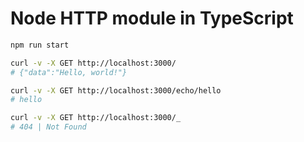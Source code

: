 # Node HTTP module in TypeScript

```bash
npm run start

curl -v -X GET http://localhost:3000/
# {"data":"Hello, world!"}

curl -v -X GET http://localhost:3000/echo/hello
# hello

curl -v -X GET http://localhost:3000/_
# 404 | Not Found
```
